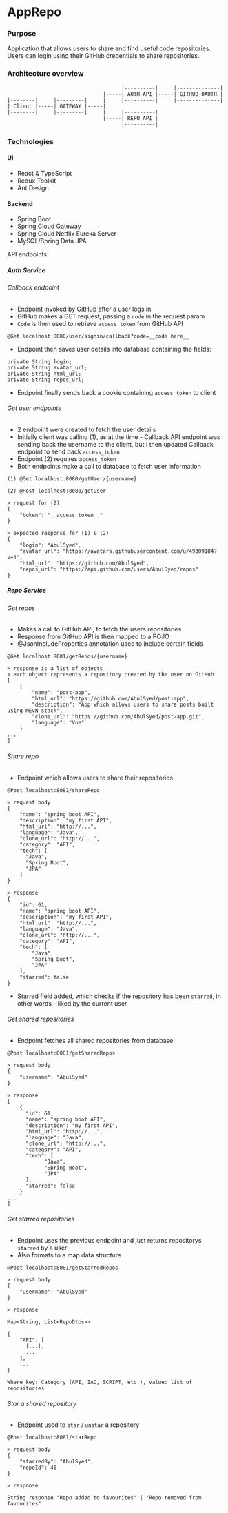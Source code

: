 # AppRepo

### Purpose
Application that allows users to share and find useful code repositories. Users can login using their GitHub credentials to share repositories.

### Architecture overview

```
                                     |----------|     |--------------|
                               |-----| AUTH API |-----| GITHUB OAUTH |
|--------|     |---------|     |     |----------|     |--------------|
| Client |-----| GATEWAY |-----|
|--------|     |---------|     |     |----------|
                               |-----| REPO API |
                                     |----------|
```

### Technologies

#### UI
- React & TypeScript
- Redux Toolkit
- Ant Design

#### Backend
- Spring Boot
- Spring Cloud Gateway
- Spring Cloud Netflix Eureka Server
- MySQL/Spring Data JPA

API endpoints:

##### Auth Service

###### Callback endpoint

- Endpoint invoked by GitHub after a user logs in
- GitHub makes a GET request, passing a `code` in the request param
- `Code` is then used to retrieve `access_token` from GitHub API

```
@Get localhost:8080/user/signin/callback?code=__code here__
```

- Endpoint then saves user details into database containing the fields:

```
private String login;
private String avatar_url;
private String html_url;
private String repos_url;
```

- Endpoint finally sends back a cookie containing `access_token` to client

###### Get user endpoints

- 2 endpoint were created to fetch the user details
- Initially client was calling (1), as at the time - Callback API endpoint was sending back the username to the client, but I then updated Callback endpoint to send back `access_token`
- Endpoint (2) requires `access_token`
- Both endpoints make a call to database to fetch user information

```
(1) @Get localhost:8080/getUser/{username}

(2) @Post localhost:8080/getUser

> request for (2)
{
    "token": "__access token__"
}

> expected response for (1) & (2)
{
    "login": "AbulSyed",
    "avatar_url": "https://avatars.githubusercontent.com/u/49309184?v=4",
    "html_url": "https://github.com/AbulSyed",
    "repos_url": "https://api.github.com/users/AbulSyed/repos"
}
```

##### Repo Service

###### Get repos

- Makes a call to GitHub API, to fetch the users repositories
- Response from GitHub API is then mapped to a POJO
- @JsonIncludeProperties annotation used to include certain fields

```
@Get localhost:8081/getRepos/{username}

> response is a list of objects
> each object represents a repository created by the user on GitHub
[
    {
        "name": "post-app",
        "html_url": "https://github.com/AbulSyed/post-app",
        "description": "App which allows users to share posts built using MEVN stack",
        "clone_url": "https://github.com/AbulSyed/post-app.git",
        "language": "Vue"
    }
...
]
```

###### Share repo

- Endpoint which allows users to share their repositories

```
@Post localhost:8081/shareRepo

> request body
{
    "name": "spring boot API",
    "description": "my first API",
    "html_url": "http://...",
    "language": "Java",
    "clone_url": "http://...",
    "category": "API",
    "tech": [
      "Java",
      "Spring Boot",
      "JPA"
    ]
}

> response
{
    "id": 61,
    "name": "spring boot API",
    "description": "my first API",
    "html_url": "http://...",
    "language": "Java",
    "clone_url": "http://...",
    "category": "API",
    "tech": [
        "Java",
        "Spring Boot",
        "JPA"
    ],
    "starred": false
}
```

- Starred field added, which checks if the repository has been `starred`, in other words - liked by the current user

###### Get shared repositories

- Endpoint fetches all shared repositories from database

```
@Post localhost:8081/getSharedRepos

> request body
{
    "username": "AbulSyed"
}

> response
[
    {
      "id": 61,
      "name": "spring boot API",
      "description": "my first API",
      "html_url": "http://...",
      "language": "Java",
      "clone_url": "http://...",
      "category": "API",
      "tech": [
            "Java",
            "Spring Boot",
            "JPA"
      ],
      "starred": false
    }
...
]
```

###### Get starred repositories

- Endpoint uses the previous endpoint and just returns repositorys `starred` by a user
- Also formats to a map data structure

```
@Post localhost:8081/getStarredRepos

> request body
{
    "username": "AbulSyed"
}

> response

Map<String, List<RepoDtos>>

{
    "API": [
      {...},
      ...
    ],
    ...
}

Where key: Category (API, IAC, SCRIPT, etc.), value: list of repositories
```

###### Star a shared repository

- Endpoint used to `star` / `unstar` a repository

```
@Post localhost:8081/starRepo

> request body
{
    "starredBy": "AbulSyed",
    "repoId": 46
}

> response

String response "Repo added to favourites" | "Repo removed from favourites"
```
